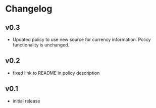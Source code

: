 # Changelog

## v0.3

- Updated policy to use new source for currency information. Policy functionality is unchanged.

## v0.2

- fixed link to README in policy description

## v0.1

- initial release
